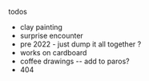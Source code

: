 todos

- clay painting
- surprise encounter
- pre 2022 - just dump it all together ?
- works on cardboard
- coffee drawings -- add to paros?
- 404
